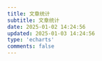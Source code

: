 ```yaml
---
title: 文章统计
subtitle: 文章统计
date: 2025-01-02 14:24:56
updated: 2025-01-03 14:24:56
type: 'echarts'
comments: false
---
```

